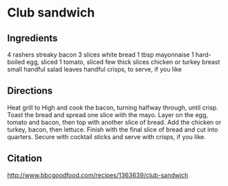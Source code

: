 # Club sandwich

## Ingredients

4 rashers streaky bacon
3 slices white bread
1 tbsp mayonnaise
1 hard-boiled egg, sliced
1 tomato, sliced
few thick slices chicken or turkey breast
small handful salad leaves
handful crisps, to serve, if you like

## Directions
Heat grill to High and cook the bacon, turning halfway through, until crisp. Toast the bread and spread one slice with the mayo.
Layer on the egg, tomato and bacon, then top with another slice of bread. Add the chicken or turkey, bacon, then lettuce. Finish with the final slice of bread and cut into quarters. Secure with cocktail sticks and serve with crisps, if you like.

## Citation
http://www.bbcgoodfood.com/recipes/1363639/club-sandwich
